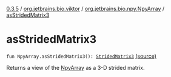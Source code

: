 [0.3.5](../../index.md) / [org.jetbrains.bio.viktor](../index.md) / [org.jetbrains.bio.npy.NpyArray](index.md) / [asStridedMatrix3](.)

# asStridedMatrix3

`fun NpyArray.asStridedMatrix3(): `[`StridedMatrix3`](../-strided-matrix3/index.md) [(source)](https://github.com/JetBrains-Research/viktor/blob/0.3.5/src/main/kotlin/org/jetbrains/bio/viktor/Serialization.kt#L18)

Returns a view of the [NpyArray](#) as a 3-D strided matrix.

